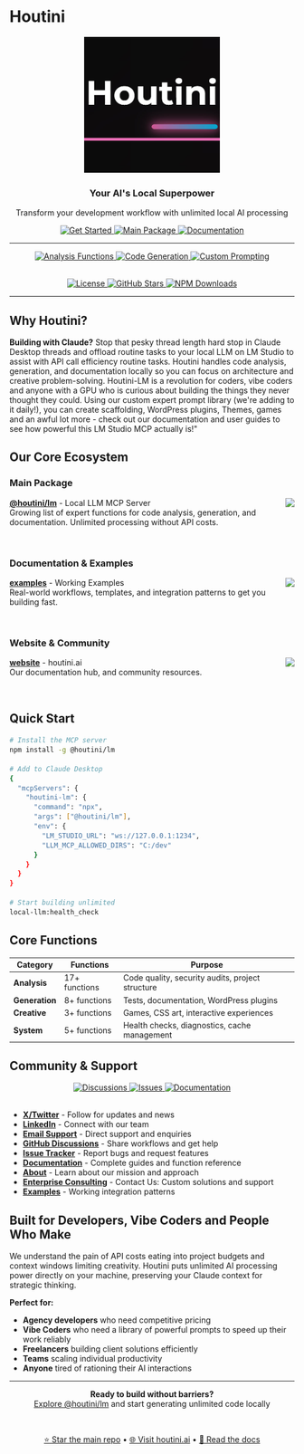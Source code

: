 # Houtini

<div align="center">
  <img src="https://raw.githubusercontent.com/houtini-ai/.github/refs/heads/main/houtini-logo.jpg" alt="Houtini Logo" height="240">
  
  <h3>Your AI's Local Superpower</h3>
  <p>Transform your development workflow with unlimited local AI processing</p>
  
  <p><a href="https://houtini.ai">
    <img src="https://img.shields.io/badge/🚀_Get_Started-0066FF?style=for-the-badge" alt="Get Started">
  </a>
  <a href="https://github.com/houtini-ai/lm">
    <img src="https://img.shields.io/badge/📦_@houtini/lm-00CC88?style=for-the-badge" alt="Main Package">
  </a>
  <a href="https://github.com/houtini-ai/lm/blob/main/docs/user-guide-md.md">
    <img src="https://img.shields.io/badge/📚_Documentation-4A90E2?style=for-the-badge" alt="Documentation">
  </a></p>
<hr>
<p><a href="https://github.com/houtini-ai/lm/blob/main/docs/analysis-functions-md.md">
  <img src="https://img.shields.io/badge/🔍_Analysis_Functions-9B59B6?style=for-the-badge" alt="Analysis Functions">
</a>
<a href="https://github.com/houtini-ai/lm/blob/main/docs/generation-functions-md.md">
  <img src="https://img.shields.io/badge/⚡_Code_Generation-E74C3C?style=for-the-badge" alt="Code Generation">
</a>
<a href="https://github.com/houtini-ai/lm/blob/main/docs/custom-functions-md.md">
  <img src="https://img.shields.io/badge/🎯_Custom_Prompting-F39C12?style=for-the-badge" alt="Custom Prompting">
</a></p>
</div>

<br>

<div align="center">
  <a href="https://github.com/houtini-ai/lm/blob/main/LICENSE">
    <img src="https://img.shields.io/github/license/houtini-ai/lm" alt="License">
  </a>
  <a href="https://github.com/houtini-ai/lm/stargazers">
    <img src="https://img.shields.io/github/stars/houtini-ai/lm?style=social" alt="GitHub Stars">
  </a>
  <a href="https://www.npmjs.com/package/@houtini/lm">
    <img src="https://img.shields.io/npm/dt/@houtini/lm" alt="NPM Downloads">
  </a>
</div>

---

## Why Houtini?

**Building with Claude?** Stop that pesky thread length hard stop in Claude Desktop threads and offload routine tasks to your local LLM on LM Studio to assist with API call efficiency routine tasks. Houtini handles code analysis, generation, and documentation locally so you can focus on architecture and creative problem-solving. Houtini-LM is a revolution for coders, vibe coders and anyone with a GPU who is curious about building the things they never thought they could. Using our custom expert prompt library (we're adding to it daily!), you can create scaffolding, WordPress plugins, Themes, games and an awful lot more - check out our documentation and user guides to see how powerful this LM Studio MCP actually is!"

## Our Core Ecosystem

### Main Package
<a href="https://github.com/houtini-ai/lm">
  <img align="right" src="https://github-readme-stats.vercel.app/api/pin/?username=houtini-ai&repo=lm&theme=light" />
</a>

**[@houtini/lm](https://github.com/houtini-ai/lm)** - Local LLM MCP Server  
Growing list of expert functions for code analysis, generation, and documentation. Unlimited processing without API costs.

<br clear="right"/>

### Documentation & Examples
<a href="https://github.com/houtini-ai/examples">
  <img align="right" src="https://github-readme-stats.vercel.app/api/pin/?username=houtini-ai&repo=examples&theme=light" />
</a>

**[examples](https://github.com/houtini-ai/examples)** - Working Examples  
Real-world workflows, templates, and integration patterns to get you building fast.

<br clear="right"/>

### Website & Community
<a href="https://github.com/houtini-ai/website">
  <img align="right" src="https://github-readme-stats.vercel.app/api/pin/?username=houtini-ai&repo=website&theme=light" />
</a>

**[website](https://houtini.ai)** - houtini.ai  
Our documentation hub, and community resources.

<br clear="right"/>

## Quick Start

```bash
# Install the MCP server
npm install -g @houtini/lm

# Add to Claude Desktop
{
  "mcpServers": {
    "houtini-lm": {
      "command": "npx",
      "args": ["@houtini/lm"],
      "env": {
        "LM_STUDIO_URL": "ws://127.0.0.1:1234",
        "LLM_MCP_ALLOWED_DIRS": "C:/dev"
      }
    }
  }
}

# Start building unlimited
local-llm:health_check
```

## Core Functions

| Category | Functions | Purpose |
|----------|-----------|---------|
| **Analysis** | 17+ functions | Code quality, security audits, project structure |
| **Generation** | 8+ functions | Tests, documentation, WordPress plugins |
| **Creative** | 3+ functions | Games, CSS art, interactive experiences |
| **System** | 5+ functions | Health checks, diagnostics, cache management |

## Community & Support

<div align="center">
  <a href="https://github.com/houtini-ai/lm/discussions">
    <img src="https://img.shields.io/badge/GitHub_Discussions-181717?style=for-the-badge&logo=github&logoColor=white" alt="Discussions">
  </a>
  <a href="https://github.com/houtini-ai/lm/issues">
    <img src="https://img.shields.io/badge/Report_Issues-FF6B35?style=for-the-badge&logo=github&logoColor=white" alt="Issues">
  </a>
  <a href="https://github.com/houtini-ai/lm/blob/main/docs/user-guide-md.md">
    <img src="https://img.shields.io/badge/Website-0066FF?style=for-the-badge&logoColor=white" alt="Documentation">
  </a>
</div>

<br>

- **[X/Twitter](https://x.com/houtini_lm)** - Follow for updates and news
- **[LinkedIn](https://www.linkedin.com/company/houtini/)** - Connect with our team
- **[Email Support](mailto:hello@houtini.ai)** - Direct support and enquiries
- **[GitHub Discussions](https://github.com/houtini-ai/lm/discussions)** - Share workflows and get help
- **[Issue Tracker](https://github.com/houtini-ai/lm/issues)** - Report bugs and request features
- **[Documentation](https://houtini.ai/docs-index.html)** - Complete guides and function reference
- **[About](https://houtini.ai/about.html)** - Learn about our mission and approach
- **[Enterprise Consulting](https://houtini.ai/enterprise.html)** - Contact Us: Custom solutions and support
- **[Examples](https://github.com/houtini-ai/examples)** - Working integration patterns

## Built for Developers, Vibe Coders and People Who Make

We understand the pain of API costs eating into project budgets and context windows limiting creativity. Houtini puts unlimited AI processing power directly on your machine, preserving your Claude context for strategic thinking.

**Perfect for:**
- **Agency developers** who need competitive pricing
- **Vibe Coders** who need a library of powerful prompts to speed up their work reliably
- **Freelancers** building client solutions efficiently  
- **Teams** scaling individual productivity
- **Anyone** tired of rationing their AI interactions

---

<div align="center">
  <p>
    <strong>Ready to build without barriers?</strong><br>
    <a href="https://github.com/houtini-ai/lm">Explore @houtini/lm</a> and start generating unlimited code locally
  </p>
  
  <br>
  
  <a href="https://github.com/houtini-ai/lm">⭐ Star the main repo</a> • 
  <a href="https://houtini.ai">🌐 Visit houtini.ai</a> • 
  <a href="https://houtini.ai/docs-index.html">📖 Read the docs</a>
</div>
